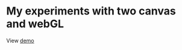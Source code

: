 # My experiments with two canvas and webGL

View [demo](https://igolskyi.github.io/canvas-experiments/)
